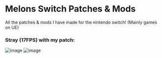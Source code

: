 # Melons Switch Patches & Mods
All the patches & mods I have made for the nintendo switch!
(Mainly games on UE)

### Stray (17FPS) with my patch:

![image](https://github.com/user-attachments/assets/9cb89753-6d02-44ce-af3f-482ba89ecb2b)
![image](https://github.com/user-attachments/assets/d9d3c9e1-c8ce-44a1-928d-2632fefddf17)
